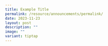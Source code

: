 ```yaml
---
title: Example Title
permalink: /resource/announcements/permalink/
date: 2023-11-23
layout: post
description: ""
image: ""
variant: tiptap
---
```

